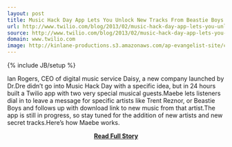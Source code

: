 ```yaml
---
layout: post
title: Music Hack Day App Lets You Unlock New Tracks From Beastie Boys and Trent Reznor
url: http://www.twilio.com/blog/2013/02/music-hack-day-app-lets-you-unlock-new-tracks-from-beastie-boys-and-trent-reznor.html
source: http://www.twilio.com/blog/2013/02/music-hack-day-app-lets-you-unlock-new-tracks-from-beastie-boys-and-trent-reznor.html
domain: www.twilio.com
image: http://kinlane-productions.s3.amazonaws.com/ap-evangelist-site/curated/screenshots/9352_api500_com.png
---
```

{% include JB/setup %}<p>Ian Rogers, CEO of digital music service Daisy, a new company launched by Dr.Dre didn’t go into Music Hack Day with a specific idea, but in 24 hours built a Twilio app with two very special musical guests.Maebe lets listeners dial in to leave a message for specific artists like Trent Reznor, or Beastie Boys and follows up with download link to new music from that artist.The app is still in progress, so stay tuned for the addition of new artists and new secret tracks.Here’s how Maebe works.</p>
<center><p><a href="http://www.twilio.com/blog/2013/02/music-hack-day-app-lets-you-unlock-new-tracks-from-beastie-boys-and-trent-reznor.html" style='padding:25px; font-sze:18px; font-weight: bold;'>Read Full Story</a></p></center>
